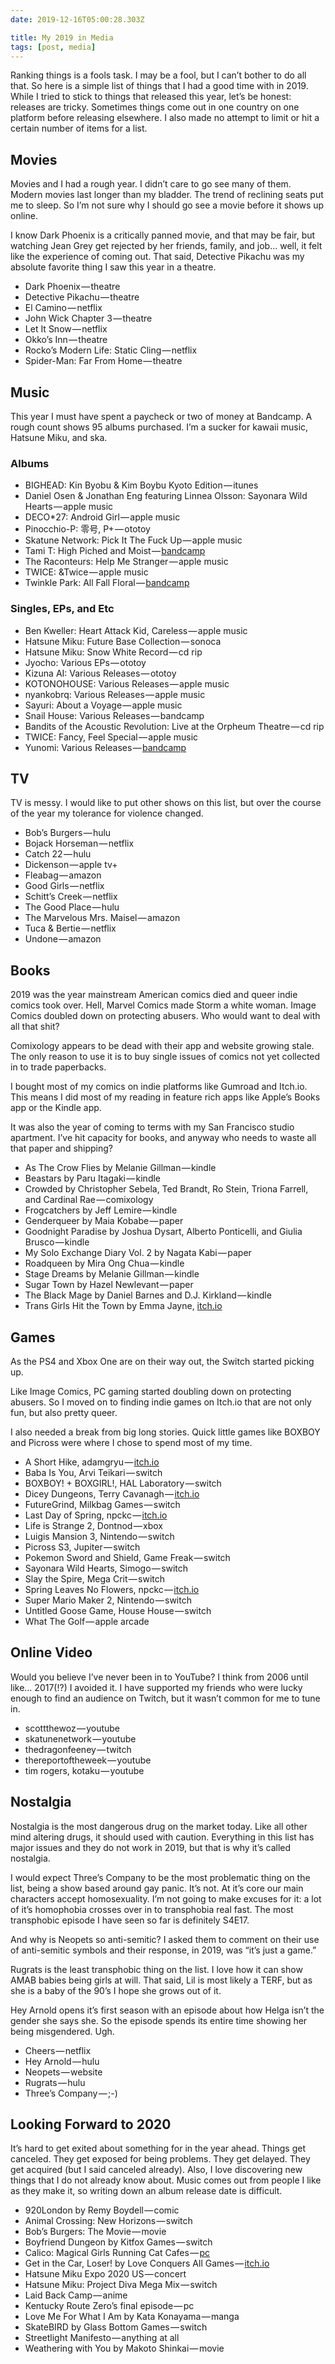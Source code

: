 ```yaml
---
date: 2019-12-16T05:00:28.303Z

title: My 2019 in Media
tags: [post, media]
---
```


Ranking things is a fools task. I may be a fool, but I can’t bother to do all that. So here is a simple list of things that I had a good time with in 2019. While I tried to stick to things that released this year, let’s be honest: releases are tricky. Sometimes things come out in one country on one platform before releasing elsewhere. I also made no attempt to limit or hit a certain number of items for a list.


## Movies

Movies and I had a rough year. I didn’t care to go see many of them. Modern movies last longer than my bladder. The trend of reclining seats put me to sleep. So I’m not sure why I should go see a movie before it shows up online.

I know Dark Phoenix is a critically panned movie, and that may be fair, but watching Jean Grey get rejected by her friends, family, and job… well, it felt like the experience of coming out. That said, Detective Pikachu was my absolute favorite thing I saw this year in a theatre.

- Dark Phoenix — theatre
- Detective Pikachu — theatre
- El Camino — netflix
- John Wick Chapter 3 — theatre
- Let It Snow — netflix
- Okko’s Inn — theatre
- Rocko’s Modern Life: Static Cling — netflix
- Spider-Man: Far From Home — theatre


## Music

This year I must have spent a paycheck or two of money at Bandcamp. A rough count shows 95 albums purchased. I’m a sucker for kawaii music, Hatsune Miku, and ska.


### Albums

- BIGHEAD: Kin Byobu & Kim Boybu Kyoto Edition — itunes
- Daniel Osen & Jonathan Eng featuring Linnea Olsson: Sayonara Wild Hearts — apple music
- DECO*27: Android Girl — apple music
- Pinocchio-P: 零号, P+ — ototoy
- Skatune Network: Pick It The Fuck Up — apple music
- Tami T: High Piched and Moist — [bandcamp](https://tamit.bandcamp.com/album/high-pitched-and-moist)
- The Raconteurs: Help Me Stranger — apple music
- TWICE: &Twice — apple music
- Twinkle Park: All Fall Floral — [bandcamp](https://twinklepark.bandcamp.com/album/all-fall-floral)


### Singles, EPs, and Etc

- Ben Kweller: Heart Attack Kid, Careless — apple music
- Hatsune Miku: Future Base Collection — sonoca
- Hatsune Miku: Snow White Record — cd rip
- Jyocho: Various EPs — ototoy
- Kizuna AI: Various Releases — ototoy
- KOTONOHOUSE: Various Releases — apple music
- nyankobrq: Various Releases — apple music
- Sayuri: About a Voyage — apple music
- Snail House: Various Releases — bandcamp
- Bandits of the Acoustic Revolution: Live at the Orpheum Theatre — cd rip
- TWICE: Fancy, Feel Special — apple music
- Yunomi: Various Releases — [bandcamp](https://iamyunomi.bandcamp.com/)


## TV

TV is messy. I would like to put other shows on this list, but over the course of the year my tolerance for violence changed.

- Bob’s Burgers — hulu
- Bojack Horseman — netflix
- Catch 22 — hulu
- Dickenson — apple tv+
- Fleabag — amazon
- Good Girls — netflix
- Schitt’s Creek — netflix
- The Good Place — hulu
- The Marvelous Mrs. Maisel — amazon
- Tuca & Bertie — netflix
- Undone — amazon


## Books

2019 was the year mainstream American comics died and queer indie comics took over. Hell, Marvel Comics made Storm a white woman. Image Comics doubled down on protecting abusers. Who would want to deal with all that shit?

Comixology appears to be dead with their app and website growing stale. The only reason to use it is to buy single issues of comics not yet collected in to trade paperbacks.

I bought most of my comics on indie platforms like Gumroad and Itch.io. This means I did most of my reading in feature rich apps like Apple’s Books app or the Kindle app.

It was also the year of coming to terms with my San Francisco studio apartment. I’ve hit capacity for books, and anyway who needs to waste all that paper and shipping?

- As The Crow Flies by Melanie Gillman — kindle
- Beastars by Paru Itagaki — kindle
- Crowded by Christopher Sebela, Ted Brandt, Ro Stein, Triona Farrell, and Cardinal Rae — comixology
- Frogcatchers by Jeff Lemire — kindle
- Genderqueer by Maia Kobabe — paper
- Goodnight Paradise by Joshua Dysart, Alberto Ponticelli, and Giulia Brusco — kindle
- My Solo Exchange Diary Vol. 2 by Nagata Kabi — paper
- Roadqueen by Mira Ong Chua — kindle
- Stage Dreams by Melanie Gillman — kindle
- Sugar Town by Hazel Newlevant — paper
- The Black Mage by Daniel Barnes and D.J. Kirkland — kindle
- Trans Girls Hit the Town by Emma Jayne, [itch.io](https://emma-jayne-comics.itch.io/trans-girls-hit-the-town)


## Games

As the PS4 and Xbox One are on their way out, the Switch started picking up.

Like Image Comics, PC gaming started doubling down on protecting abusers. So I moved on to finding indie games on Itch.io that are not only fun, but also pretty queer.

I also needed a break from big long stories. Quick little games like BOXBOY and Picross were where I chose to spend most of my time.

- A Short Hike, adamgryu — [itch.io](https://adamgryu.itch.io/a-short-hike)
- Baba Is You, Arvi Teikari — switch
- BOXBOY! + BOXGIRL!, HAL Laboratory — switch
- Dicey Dungeons, Terry Cavanagh — [itch.io](https://terrycavanagh.itch.io/dicey-dungeons)
- FutureGrind, Milkbag Games — switch
- Last Day of Spring, npckc — [itch.io](https://npckc.itch.io/last-day-of-spring)
- Life is Strange 2, Dontnod — xbox
- Luigis Mansion 3, Nintendo — switch
- Picross S3, Jupiter — switch
- Pokemon Sword and Shield, Game Freak — switch
- Sayonara Wild Hearts, Simogo — switch
- Slay the Spire, Mega Crit — switch
- Spring Leaves No Flowers, npckc — [itch.io](https://npckc.itch.io/spring-leaves-no-flowers)
- Super Mario Maker 2, Nintendo — switch
- Untitled Goose Game, House House — switch
- What The Golf — apple arcade


## Online Video

Would you believe I’ve never been in to YouTube? I think from 2006 until like… 2017(!?) I avoided it. I have supported my friends who were lucky enough to find an audience on Twitch, but it wasn’t common for me to tune in.

- scottthewoz — youtube
- skatunenetwork — youtube
- thedragonfeeney — twitch
- thereportoftheweek — youtube
- tim rogers, kotaku — youtube


## Nostalgia

Nostalgia is the most dangerous drug on the market today. Like all other mind altering drugs, it should used with caution. Everything in this list has major issues and they do not work in 2019, but that is why it’s called nostalgia.

I would expect Three’s Company to be the most problematic thing on the list, being a show based around gay panic. It’s not. At it’s core our main characters accept homosexuality. I’m not going to make excuses for it: a lot of it’s homophobia crosses over in to transphobia real fast. The most transphobic episode I have seen so far is definitely S4E17.

And why is Neopets so anti-semitic? I asked them to comment on their use of anti-semitic symbols and their response, in 2019, was “it’s just a game.”

Rugrats is the least transphobic thing on the list. I love how it can show AMAB babies being girls at will. That said, Lil is most likely a TERF, but as she is a baby of the 90’s I hope she grows out of it.

Hey Arnold opens it’s first season with an episode about how Helga isn’t the gender she says she. So the episode spends its entire time showing her being misgendered. Ugh.

- Cheers — netflix
- Hey Arnold — hulu
- Neopets — website
- Rugrats — hulu
- Three’s Company — ;-)


## Looking Forward to 2020

It’s hard to get exited about something for in the year ahead. Things get canceled. They get exposed for being problems. They get delayed. They get acquired (but I said canceled already). Also, I love discovering new things that I do not already know about. Music comes out from people I like as they make it, so writing down an album release date is difficult.

- 920London by Remy Boydell — comic
- Animal Crossing: New Horizons — switch
- Bob’s Burgers: The Movie — movie
- Boyfriend Dungeon by Kitfox Games — switch
- Calico: Magical Girls Running Cat Cafes — [pc](https://whitethorngames.com/calico)
- Get in the Car, Loser! by Love Conquers All Games — [itch.io](https://loveconquersallgames.itch.io/getinthecarloser)
- Hatsune Miku Expo 2020 US — concert
- Hatsune Miku: Project Diva Mega Mix — switch
- Laid Back Camp — anime
- Kentucky Route Zero’s final episode — pc
- Love Me For What I Am by Kata Konayama — manga
- SkateBIRD by Glass Bottom Games — switch
- Streetlight Manifesto — anything at all
- Weathering with You by Makoto Shinkai — movie
